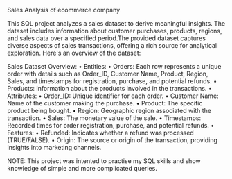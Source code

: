 Sales Analysis of ecommerce company 

This SQL project analyzes a sales dataset to derive meaningful insights. The dataset includes information about customer purchases, products, regions, and sales data over a specified period.The provided dataset captures diverse aspects of sales transactions, offering a rich source for analytical exploration. 
Here's an overview of the dataset:

Sales Dataset Overview:
•	Entities:
•	Orders: Each row represents a unique order with details such as Order_ID, Customer Name, Product, Region, Sales, and timestamps for registration, purchase, 
                   and potential refunds.
•	Products: Information about the products involved in the transactions.
•	Attributes:
•	Order_ID: Unique identifier for each order.
•	Customer Name: Name of the customer making the purchase.
•	Product: The specific product being bought.
•	Region: Geographic region associated with the transaction.
•	Sales: The monetary value of the sale.
•	Timestamps: Recorded times for order registration, purchase, and potential refunds.
•	Features:
•	Refunded: Indicates whether a refund was processed (TRUE/FALSE).
•	Origin: The source or origin of the transaction, providing insights into marketing channels.

NOTE:
This project was intented to practise my SQL skills and show knowledge of simple and more complicated queries.
